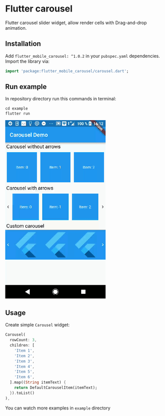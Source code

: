 # Flutter carousel

Flutter carousel slider widget, allow render cells with Drag-and-drop animation.

## Installation

Add `flutter_mobile_carousel: ^1.0.2` in your `pubspec.yaml` dependencies. Import the library via:

```dart
import 'package:flutter_mobile_carousel/carousel.dart';
```

## Run example
In repository directory run this commands in terminal:

```
cd example
flutter run
```

![demo.gif](example/demo.gif)

## Usage

Create simple `Carousel` widget:

```dart
Carousel(
  rowCount: 3,
  children: [
    'Item 1',
    'Item 2',
    'Item 3',
    'Item 4',
    'Item 5',
    'Item 6',
  ].map((String itemText) {
    return DefaultCarouselItem(itemText);
  }).toList()
),
```

You can watch more examples in `example` directory

